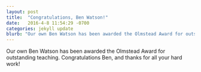 ```yaml
---
layout: post
title:  "Congratulations, Ben Watson!"
date:   2016-4-8 11:54:29 -0700
categories: jekyll update
blurb: "Our own Ben Watson has been awarded the Olmstead Award for outstanding teaching. Congratulations Ben, and thanks for all your hard work!"
---
```

Our own Ben Watson has been awarded the Olmstead Award for outstanding teaching. Congratulations Ben, and thanks for all your hard work!
